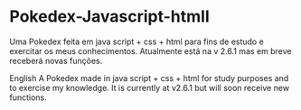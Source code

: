# Pokedex-Javascript-htmll
Uma Pokedex feita em java script + css + html para fins de estudo e exercitar os meus conhecimentos. Atualmente está na v 2.6.1 mas em breve receberá novas funções.

English
A Pokedex made in java script + css + html for study purposes and to exercise my knowledge. It is currently at v2.6.1 but will soon receive new functions.
